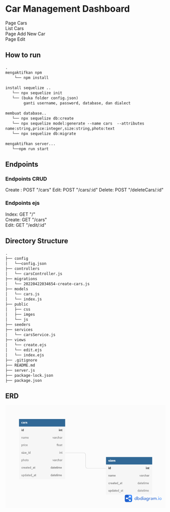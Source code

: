 # Car Management Dashboard

Page Cars  
List Cars  
Page Add New Car  
Page Edit

    

## How to run

```
.
mengaktifkan npm 
    └── npm install

install sequelize ..
   └── npx sequelize init
   └── (buka folder config.json)
        ganti username, password, database, dan dialect

membuat database..
   └── npx sequelize db:create
   └── npx sequelize model:generate --name cars  --attributes name:string,price:integer,size:string,photo:text
   └── npx sequelize db:migrate

mengaktifkan server...
   └──npm run start
```

## Endpoints

### Endpoints CRUD
Create : POST "/cars"
Edit: POST "/cars/:id"
Delete: POST "/deleteCars/:id"


### Endpoints ejs
Index: GET "/"    
Create: GET "/cars"  
Edit: GET "/edit/:id"  

## Directory Structure

```
.
├── config
│   └──config.json
├── controllers
│   └── carsController.js
├── migrations
│   └── 20220422034654-create-cars.js
├── models
│   └── cars.js
│   └── index.js
├── public
│   ├── css
│   ├── imges
│   └── js
├── seeders
├── services
│   └── carsService.js
├── views
│   └── create.ejs
│   └── edit.ejs
│   └── index.ejs
├── .gitignore
├── README.md
├── server.js
├── package-lock.json
├── package.json
```

## ERD
![Entity Relationship Diagram](public/images/erd.png)

